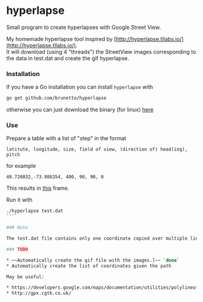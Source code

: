 hyperlapse
==========

Small program to create hyperlapses with Google Street View.

My homemade hyperlapse tool inspired by [http://hyperlapse.tllabs.io/](http://hyperlapse.tllabs.io/).    
It will download (using 4 "threads") the StreetView images corresponding to the data in test.dat and create the gif hyperlapse.

### Installation

If you have a Go installation you can install `hyperlapse` with

````bash
go get github.com/brunetto/hyperlapse
````

otherwise you can just download the binary (for linux)  [here](https://github.com/brunetto/hyperlapse/blob/master/hyperlapse)

### Use

Prepare a table with a list of "step" in the format

```
latitute, longitude, size, field of view, (direction of) head(ing), pitch
```

for example

```
40.720032,-73.988354, 400, 90, 90, 0
```

This results in [this]("https://maps.googleapis.com/maps/api/streetview?size=400x400&location=40.720032,-73.988354&fov=90&heading=90&pitch=0) frame.

Run it with 

`````bash
./hyperlapse test.dat
````

### Note

The test.dat file contains only one coordinate copied over multiple lines so it will download multiple copies of the same image.

### TODO

* ~~Automatically create the gif file with the images.]~~ `done`
* Automatically create the list of coordinates given the path

May be useful:  

* https://developers.google.com/maps/documentation/utilities/polylineutility
* http://gpx.cgtk.co.uk/
